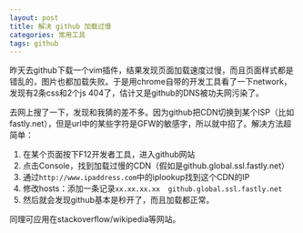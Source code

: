 ```yaml
---
layout: post
title: 解决 github 加载过慢
categories: 常用工具
tags: github
---
```


昨天去github下载一个vim插件，结果发现页面加载速度过慢，而且页面样式都是错乱的，图片也都加载失败。于是用chrome自带的开发工具看了一下network，发现有2条css和2个js 404了，估计又是github的DNS被功夫网污染了。

去网上搜了一下，发现和我猜的差不多。因为github把CDN切换到某个ISP（比如fastly.net），但是url中的某些字符是GFW的敏感字，所以就中招了。解决方法超简单：

1. 在某个页面按下F12开发者工具，进入github网站
2. 点击Console，找到加载过慢的CDN（假如是github.global.ssl.fastly.net）
3. 通过`http://www.ipaddress.com`中的iplookup找到这个CDN的IP
4. 修改hosts：添加一条记录`xx.xx.xx.xx  github.global.ssl.fastly.net`
5. 然后就会发现github基本是秒开了，而且加载都正常。

同理可应用在stackoverflow/wikipedia等网站。
